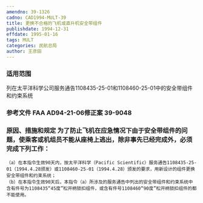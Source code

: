 ```yaml
---
amendno: 39-1326
cadno: CAD1994-MULT-39
title: 更换不合格的飞机或直升机安全带组件
publishdate: 1994-12-31
effdate: 1995-01-16
tags: MULT
categories: 民航总局
author: 王彦田
---
```


### 适用范围 
列在太平洋科学公司服务通告1108435-25-01和1108460-25-01中的安全带组件和约束系统

<!--more-->
### 参考文件   FAA AD94-21-06修正案 39-9048 

### 原因、措施和规定 为了防止飞机在应急情况下由于安全带组件的问题，使乘客或机组员不能从座椅上逃出，除非事先已经完成外，必须完成下列工作： 
    （a）在本指令生效90天内，按太平洋科学（Pacific Scientific）服务通告1108435-25-01（1994.4.28颁发）或1108460-25-01（1994.4.28）颁发的要求，用新设计的组件更换安全带组件和约束系统； 
    （b）在本指令生效90天后，本指令（a）所涉及的服务通告中列出的安全带组件和约束系统中含有件号为1108435“45度”松开柄锁扣组件，或含有件号1108460“90度”松开柄锁扣组件的都不能使用。


